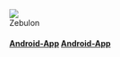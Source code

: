<div class="logoRow">
  <div class="logoColumn logoColumnLeft"><img src="logo120.png"></div>
  <div class="logoColumn logoColumnRight">
    <div class="vCentered">
      <div class="logoTitle">Zebulon</div>
      <div class="logoDescription">
        <span class="en"></span>
        <span class="de"></span>
      </div>
    </div>
  </div>
</div>

<h4>
  <span class="en"><b><a href="Zebulon-release.aab">Android-App</a></b></span>
  <span class="de"><b><a href="Zebulon-release.aab">Android-App</a></b></span>
</h4>

<p>
  <span class="en"></span>
  <span class="de"></span>
</p>

<h3>&nbsp;</h3>
